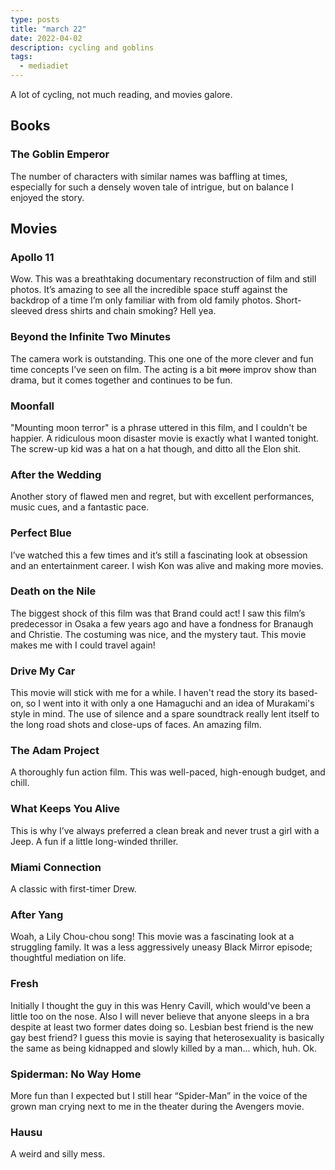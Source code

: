 ```yaml
---
type: posts
title: "march 22"
date: 2022-04-02
description: cycling and goblins
tags:
  - mediadiet
---
```


A lot of cycling, not much reading, and movies galore.

## Books

### The Goblin Emperor

The number of characters with similar names was baffling at times, especially for such a densely woven tale of intrigue, but on balance I enjoyed the story. 

## Movies

### Apollo 11

Wow.
This was a breathtaking documentary reconstruction of film and still photos. It’s amazing to see all the incredible space stuff against the backdrop of a time I’m only familiar with from old family photos. Short-sleeved dress shirts and chain smoking? Hell yea.

### Beyond the Infinite Two Minutes

The camera work is outstanding. This one one of the more clever and fun time concepts I’ve seen on film. The acting is a bit ~~more~~ improv show than drama, but it comes together and continues to be fun.

### Moonfall

"Mounting moon terror" is a phrase uttered in this film, and I couldn't be happier. A ridiculous moon disaster movie is exactly what I wanted tonight. The screw-up kid was a hat on a hat though, and ditto all the Elon shit.

### After the Wedding

Another story of flawed men and regret, but with excellent performances, music cues, and a fantastic pace.

### Perfect Blue

I’ve watched this a few times and it’s still a fascinating look at obsession and an entertainment career. I wish Kon was alive and making more movies.

### Death on the Nile

The biggest shock of this film was that Brand could act! I saw this film’s predecessor in Osaka a few years ago and have a fondness for Branaugh and Christie. The costuming was nice, and the mystery taut. This movie makes me with I could travel again!

### Drive My Car

This movie will stick with me for a while. I haven't read the story its based-on, so I went into it with only a one Hamaguchi and an idea of Murakami's style in mind. The use of silence and a spare soundtrack really lent itself to the long road shots and close-ups of faces. An amazing film.

### The Adam Project

A thoroughly fun action film. This was well-paced, high-enough budget, and chill.

### What Keeps You Alive

This is why I’ve always preferred a clean break and never trust a girl with a Jeep. A fun if a little long-winded thriller.

### Miami Connection

A classic with first-timer Drew.

### After Yang

Woah, a Lily Chou-chou song! This movie was a fascinating look at a struggling family. It was a less aggressively uneasy Black Mirror episode; thoughtful mediation on life.

### Fresh

Initially I thought the guy in this was Henry Cavill, which would've been a little too on the nose. Also I will never believe that anyone sleeps in a bra despite at least two former dates doing so. Lesbian best friend is the new gay best friend? I guess this movie is saying that heterosexuality is basically the same as being kidnapped and slowly killed by a man... which, huh. Ok. 

### Spiderman: No Way Home

More fun than I expected but I still hear “Spider-Man” in the voice of the grown man crying next to me in the theater during the Avengers movie.

### Hausu

A weird and silly mess. 